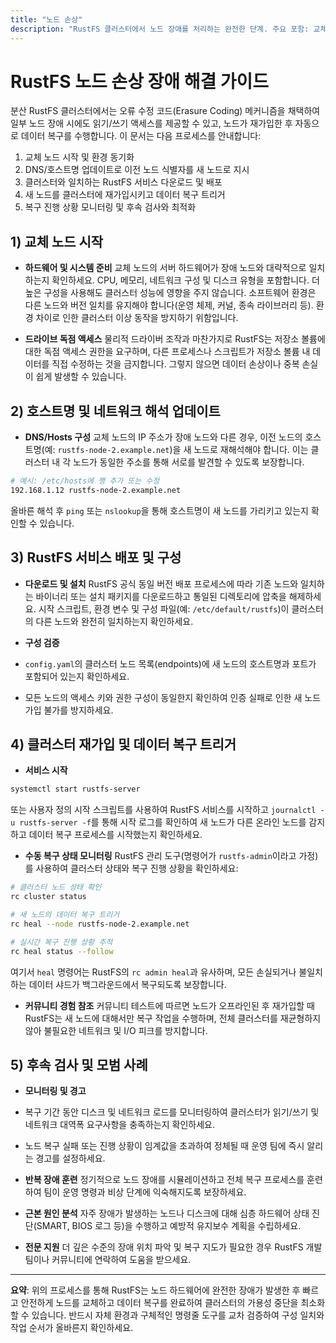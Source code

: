 ```yaml
---
title: "노드 손상"
description: "RustFS 클러스터에서 노드 장애를 처리하는 완전한 단계. 주요 포함: 교체 노드 하드웨어 준비, 구성 업데이트, 서비스 배포, 클러스터 재가입, 데이터 복구 및 후속 검사와 모범 사례 등 핵심 단계."
---
```


# RustFS 노드 손상 장애 해결 가이드

분산 RustFS 클러스터에서는 오류 수정 코드(Erasure Coding) 메커니즘을 채택하여 일부 노드 장애 시에도 읽기/쓰기 액세스를 제공할 수 있고, 노드가 재가입한 후 자동으로 데이터 복구를 수행합니다. 이 문서는 다음 프로세스를 안내합니다:

1. 교체 노드 시작 및 환경 동기화
2. DNS/호스트명 업데이트로 이전 노드 식별자를 새 노드로 지시
3. 클러스터와 일치하는 RustFS 서비스 다운로드 및 배포
4. 새 노드를 클러스터에 재가입시키고 데이터 복구 트리거
5. 복구 진행 상황 모니터링 및 후속 검사와 최적화

## 1) 교체 노드 시작

* **하드웨어 및 시스템 준비**
 교체 노드의 서버 하드웨어가 장애 노드와 대략적으로 일치하는지 확인하세요. CPU, 메모리, 네트워크 구성 및 디스크 유형을 포함합니다. 더 높은 구성을 사용해도 클러스터 성능에 영향을 주지 않습니다.
 소프트웨어 환경은 다른 노드와 버전 일치를 유지해야 합니다(운영 체제, 커널, 종속 라이브러리 등). 환경 차이로 인한 클러스터 이상 동작을 방지하기 위함입니다.

* **드라이브 독점 액세스**
 물리적 드라이버 조작과 마찬가지로 RustFS는 저장소 볼륨에 대한 독점 액세스 권한을 요구하며, 다른 프로세스나 스크립트가 저장소 볼륨 내 데이터를 직접 수정하는 것을 금지합니다. 그렇지 않으면 데이터 손상이나 중복 손실이 쉽게 발생할 수 있습니다.

## 2) 호스트명 및 네트워크 해석 업데이트

* **DNS/Hosts 구성**
 교체 노드의 IP 주소가 장애 노드와 다른 경우, 이전 노드의 호스트명(예: `rustfs-node-2.example.net`)을 새 노드로 재해석해야 합니다. 이는 클러스터 내 각 노드가 동일한 주소를 통해 서로를 발견할 수 있도록 보장합니다.

 ```bash
 # 예시: /etc/hosts에 행 추가 또는 수정
 192.168.1.12 rustfs-node-2.example.net
 ```

 올바른 해석 후 `ping` 또는 `nslookup`을 통해 호스트명이 새 노드를 가리키고 있는지 확인할 수 있습니다.

## 3) RustFS 서비스 배포 및 구성

* **다운로드 및 설치**
 RustFS 공식 동일 버전 배포 프로세스에 따라 기존 노드와 일치하는 바이너리 또는 설치 패키지를 다운로드하고 통일된 디렉토리에 압축을 해제하세요. 시작 스크립트, 환경 변수 및 구성 파일(예: `/etc/default/rustfs`)이 클러스터의 다른 노드와 완전히 일치하는지 확인하세요.

* **구성 검증**

* `config.yaml`의 클러스터 노드 목록(endpoints)에 새 노드의 호스트명과 포트가 포함되어 있는지 확인하세요.
* 모든 노드의 액세스 키와 권한 구성이 동일한지 확인하여 인증 실패로 인한 새 노드 가입 불가를 방지하세요.

## 4) 클러스터 재가입 및 데이터 복구 트리거

* **서비스 시작**

 ```bash
 systemctl start rustfs-server
 ```

 또는 사용자 정의 시작 스크립트를 사용하여 RustFS 서비스를 시작하고 `journalctl -u rustfs-server -f`를 통해 시작 로그를 확인하여 새 노드가 다른 온라인 노드를 감지하고 데이터 복구 프로세스를 시작했는지 확인하세요.

* **수동 복구 상태 모니터링**
 RustFS 관리 도구(명령어가 `rustfs-admin`이라고 가정)를 사용하여 클러스터 상태와 복구 진행 상황을 확인하세요:

 ```bash
 # 클러스터 노드 상태 확인
 rc cluster status

 # 새 노드의 데이터 복구 트리거
 rc heal --node rustfs-node-2.example.net

 # 실시간 복구 진행 상황 추적
 rc heal status --follow
 ```

 여기서 `heal` 명령어는 RustFS의 `rc admin heal`과 유사하며, 모든 손실되거나 불일치하는 데이터 샤드가 백그라운드에서 복구되도록 보장합니다.

* **커뮤니티 경험 참조**
 커뮤니티 테스트에 따르면 노드가 오프라인된 후 재가입할 때 RustFS는 새 노드에 대해서만 복구 작업을 수행하며, 전체 클러스터를 재균형하지 않아 불필요한 네트워크 및 I/O 피크를 방지합니다.

## 5) 후속 검사 및 모범 사례

* **모니터링 및 경고**

* 복구 기간 동안 디스크 및 네트워크 로드를 모니터링하여 클러스터가 읽기/쓰기 및 네트워크 대역폭 요구사항을 충족하는지 확인하세요.
* 노드 복구 실패 또는 진행 상황이 임계값을 초과하여 정체될 때 운영 팀에 즉시 알리는 경고를 설정하세요.

* **반복 장애 훈련**
 정기적으로 노드 장애를 시뮬레이션하고 전체 복구 프로세스를 훈련하여 팀이 운영 명령과 비상 단계에 익숙해지도록 보장하세요.

* **근본 원인 분석**
 자주 장애가 발생하는 노드나 디스크에 대해 심층 하드웨어 상태 진단(SMART, BIOS 로그 등)을 수행하고 예방적 유지보수 계획을 수립하세요.

* **전문 지원**
 더 깊은 수준의 장애 위치 파악 및 복구 지도가 필요한 경우 RustFS 개발 팀이나 커뮤니티에 연락하여 도움을 받으세요.

---

**요약**: 위의 프로세스를 통해 RustFS는 노드 하드웨어에 완전한 장애가 발생한 후 빠르고 안전하게 노드를 교체하고 데이터 복구를 완료하여 클러스터의 가용성 중단을 최소화할 수 있습니다. 반드시 자체 환경과 구체적인 명령줄 도구를 교차 검증하여 구성 일치와 작업 순서가 올바른지 확인하세요.
